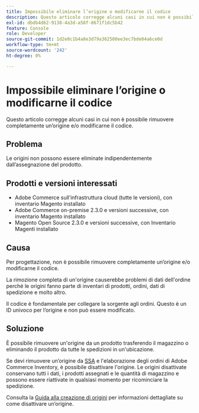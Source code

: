 ```yaml
---
title: Impossibile eliminare l’origine o modificarne il codice
description: Questo articolo corregge alcuni casi in cui non è possibile rimuovere completamente un’origine e/o modificarne il codice.
exl-id: dbdb4d62-9138-4a3d-a58f-8671f1dc5b42
feature: Console
role: Developer
source-git-commit: 1d2e0c1b4a8e3d79a362500ee3ec7bde84a6ce0d
workflow-type: tm+mt
source-wordcount: '242'
ht-degree: 0%

---
```


# Impossibile eliminare l’origine o modificarne il codice

Questo articolo corregge alcuni casi in cui non è possibile rimuovere completamente un’origine e/o modificarne il codice.

## Problema

Le origini non possono essere eliminate indipendentemente dall’assegnazione del prodotto.

## Prodotti e versioni interessati

* Adobe Commerce sull’infrastruttura cloud (tutte le versioni), con inventario Magento installato
* Adobe Commerce on-premise 2.3.0 e versioni successive, con inventario Magento installato
* Magento Open Source 2.3.0 e versioni successive, con Inventario Magenti installato

## Causa

Per progettazione, non è possibile rimuovere completamente un’origine e/o modificarne il codice.

La rimozione completa di un&#39;origine causerebbe problemi di dati dell&#39;ordine perché le origini fanno parte di inventari di prodotti, ordini, dati di spedizione e molto altro.

Il codice è fondamentale per collegare la sorgente agli ordini. Questo è un ID univoco per l’origine e non può essere modificato.

## Soluzione

È possibile rimuovere un&#39;origine da un prodotto trasferendo il magazzino o eliminando il prodotto da tutte le spedizioni in un&#39;ubicazione.

Se devi rimuovere un’origine da [SSA](https://devdocs.magento.com/guides/v2.3/inventory/source-selection-algorithms.html) e l&#39;elaborazione degli ordini di Adobe Commerce Inventory, è possibile disattivare l&#39;origine. Le origini disattivate conservano tutti i dati, i prodotti assegnati e le quantità di magazzino e possono essere riattivate in qualsiasi momento per ricominciare la spedizione.

Consulta la [Guida alla creazione di origini](https://github.com/magento/inventory/wiki/Create-Sources#disable-sources) per informazioni dettagliate su come disattivare un’origine.
